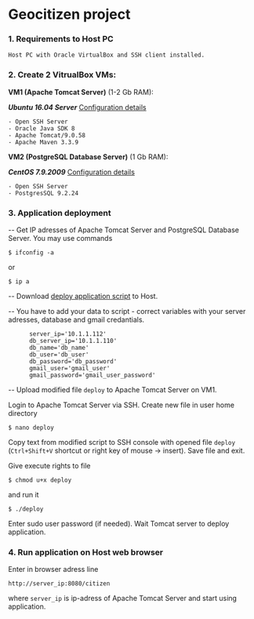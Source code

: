 # Geocitizen project

### 1. Requirements to Host PC
`Host PC with Oracle VirtualBox and SSH client installed.`

### 2. Create 2 VitrualBox VMs:
**VM1 (Apache Tomcat Server)** (1-2 Gb RAM): 

***Ubuntu 16.04 Server*** [Configuration details](TomcatServer.md)

    - Open SSH Server
    - Oracle Java SDK 8
    - Apache Tomcat/9.0.58
    - Apache Maven 3.3.9

**VM2 (PostgreSQL Database Server)** (1 Gb RAM): 

***CentOS 7.9.2009*** [Configuration details](PostgreSQL.md)

    - Open SSH Server
    - PostgresSQL 9.2.24
### 3. Application deployment

-- Get IP adresses of Apache Tomcat Server and PostgreSQL Database Server. You may use commands

`$ ifconfig -a`

or

`$ ip a`

-- Download [deploy application script](deploy) to Host.

-- You have to add your data to script - correct variables with your server adresses, database and gmail credantials.

          server_ip='10.1.1.112'
          db_server_ip='10.1.1.110'
          db_name='db_name'
          db_user='db_user'
          db_password='db_password'
          gmail_user='gmail_user'
          gmail_password='gmail_user_password'

-- Upload modified file `deploy` to Apache Tomcat Server on VM1.
            
Login to Apache Tomcat Server via SSH. Create new file in user home directory
            
`$ nano deploy`
       
Copy text from modified script to SSH console with opened file `deploy` (`Ctrl+Shift+V` shortcut or right key of mouse -> insert). Save file and exit.

Give execute rights to file

`$ chmod u+x deploy`

and run it

`$ ./deploy`
        
Enter sudo user password (if needed). Wait Tomcat server to deploy application.

        
### 4. Run application on Host web browser

Enter in browser adress line

`http://server_ip:8080/citizen`

where `server_ip` is ip-adress of Apache Tomcat Server and start using application.

